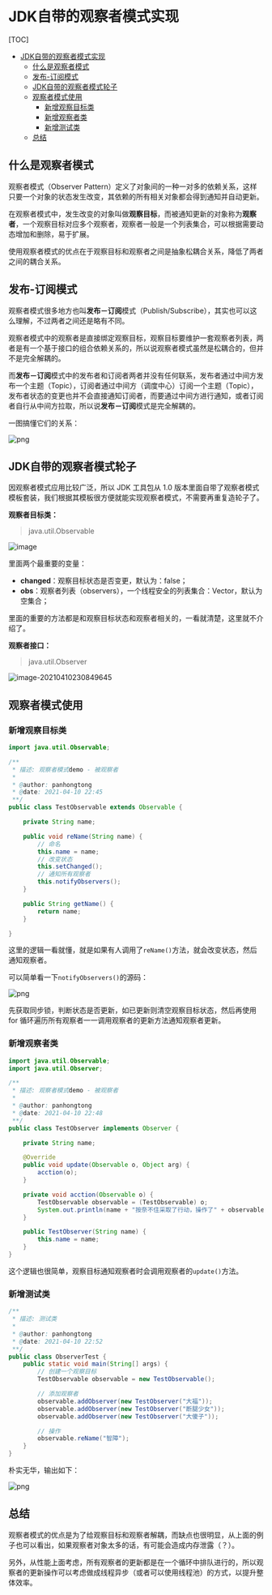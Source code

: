 #  JDK自带的观察者模式实现

[TOC]

<!-- START doctoc generated TOC please keep comment here to allow auto update -->
<!-- DON'T EDIT THIS SECTION, INSTEAD RE-RUN doctoc TO UPDATE -->

- [JDK自带的观察者模式实现](#jdk%E8%87%AA%E5%B8%A6%E7%9A%84%E8%A7%82%E5%AF%9F%E8%80%85%E6%A8%A1%E5%BC%8F%E5%AE%9E%E7%8E%B0)
    - [什么是观察者模式](#%E4%BB%80%E4%B9%88%E6%98%AF%E8%A7%82%E5%AF%9F%E8%80%85%E6%A8%A1%E5%BC%8F)
    - [发布-订阅模式](#%E5%8F%91%E5%B8%83-%E8%AE%A2%E9%98%85%E6%A8%A1%E5%BC%8F)
    - [JDK自带的观察者模式轮子](#jdk%E8%87%AA%E5%B8%A6%E7%9A%84%E8%A7%82%E5%AF%9F%E8%80%85%E6%A8%A1%E5%BC%8F%E8%BD%AE%E5%AD%90)
    - [观察者模式使用](#%E8%A7%82%E5%AF%9F%E8%80%85%E6%A8%A1%E5%BC%8F%E4%BD%BF%E7%94%A8)
        - [新增观察目标类](#%E6%96%B0%E5%A2%9E%E8%A7%82%E5%AF%9F%E7%9B%AE%E6%A0%87%E7%B1%BB)
        - [新增观察者类](#%E6%96%B0%E5%A2%9E%E8%A7%82%E5%AF%9F%E8%80%85%E7%B1%BB)
        - [新增测试类](#%E6%96%B0%E5%A2%9E%E6%B5%8B%E8%AF%95%E7%B1%BB)
    - [总结](#%E6%80%BB%E7%BB%93)

<!-- END doctoc generated TOC please keep comment here to allow auto update -->

## 什么是观察者模式

观察者模式（Observer Pattern）定义了对象间的一种一对多的依赖关系，这样只要一个对象的状态发生改变，其依赖的所有相关对象都会得到通知并自动更新。

在观察者模式中，发生改变的对象叫做**观察目标**，而被通知更新的对象称为**观察者**，一个观察目标对应多个观察者，观察者一般是一个列表集合，可以根据需要动态增加和删除，易于扩展。

使用观察者模式的优点在于观察目标和观察者之间是抽象松耦合关系，降低了两者之间的耦合关系。

## 发布-订阅模式

观察者模式很多地方也叫**发布－订阅**模式（Publish/Subscribe），其实也可以这么理解，不过两者之间还是略有不同。

观察者模式中的观察者是直接绑定观察目标，观察目标要维护一套观察者列表，两者是有一个基于接口的组合依赖关系的，所以说观察者模式虽然是松耦合的，但并不是完全解耦的。

而**发布－订阅**模式中的发布者和订阅者两者并没有任何联系，发布者通过中间方发布一个主题（Topic），订阅者通过中间方（调度中心）订阅一个主题（Topic），发布者状态的变更也并不会直接通知订阅者，而要通过中间方进行通知，或者订阅者自行从中间方拉取，所以说**发布－订阅**模式是完全解耦的。

一图搞懂它们的关系：

![png](images/观察者模式和发布订阅模式区别.png)

## JDK自带的观察者模式轮子

因观察者模式应用比较广泛，所以 JDK 工具包从 1.0 版本里面自带了观察者模式模板套装，我们根据其模板很方便就能实现观察者模式，不需要再重复造轮子了。

**观察者目标类：**

> java.util.Observable

![image](images/JDK-Observable类结构图.png)

里面两个最重要的变量：

- **changed**：观察目标状态是否变更，默认为：false；
- **obs**：观察者列表（observers），一个线程安全的列表集合：Vector，默认为空集合；

里面的重要的方法都是和观察目标状态和观察者相关的，一看就清楚，这里就不介绍了。

**观察者接口：**

> java.util.Observer

![image-20210410230849645](images/JDK-Observer类结构图.png)

## 观察者模式使用

### 新增观察目标类

```java
import java.util.Observable;

/**
 * 描述: 观察者模式demo - 被观察者
 *
 * @author: panhongtong
 * @date: 2021-04-10 22:45
 **/
public class TestObservable extends Observable {

    private String name;

    public void reName(String name) {
        // 命名
        this.name = name;
        // 改变状态
        this.setChanged();
        // 通知所有观察者
        this.notifyObservers();
    }

    public String getName() {
        return name;
    }

}
```

这里的逻辑一看就懂，就是如果有人调用了`reName()`方法，就会改变状态，然后通知观察者。

可以简单看一下`notifyObservers()`的源码：

![png](images/notifyObservers核心代码.png)

先获取同步锁，判断状态是否更新，如已更新则清空观察目标状态，然后再使用 for 循环遍历所有观察者一一调用观察者的更新方法通知观察者更新。

### 新增观察者类

```java
import java.util.Observable;
import java.util.Observer;

/**
 * 描述: 观察者模式demo - 被观察者
 *
 * @author: panhongtong
 * @date: 2021-04-10 22:48
 **/
public class TestObserver implements Observer {

    private String name;

    @Override
    public void update(Observable o, Object arg) {
        acction(o);
    }

    private void acction(Observable o) {
        TestObservable observable = (TestObservable) o;
        System.out.println(name + "按奈不住采取了行动，操作了" + observable.getName());
    }

    public TestObserver(String name) {
        this.name = name;
    }
}
```

这个逻辑也很简单，观察目标通知观察者时会调用观察者的`update()`方法。

### 新增测试类

```java
/**
 * 描述: 测试类
 *
 * @author: panhongtong
 * @date: 2021-04-10 22:52
 **/
public class ObserverTest {
    public static void main(String[] args) {
        // 创建一个观察目标
        TestObservable observable = new TestObservable();

        // 添加观察者
        observable.addObserver(new TestObserver("大福"));
        observable.addObserver(new TestObserver("断腿少女"));
        observable.addObserver(new TestObserver("大傻子"));

        // 操作
        observable.reName("智障");
    }
}
```

朴实无华，输出如下：

![png](images/观察者模式输出截图.png)

## 总结

观察者模式的优点是为了给观察目标和观察者解耦，而缺点也很明显，从上面的例子也可以看出，如果观察者对象太多的话，有可能会造成内存泄露（？）。

另外，从性能上面考虑，所有观察者的更新都是在一个循环中排队进行的，所以观察者的更新操作可以考虑做成线程异步（或者可以使用线程池）的方式，以提升整体效率。


